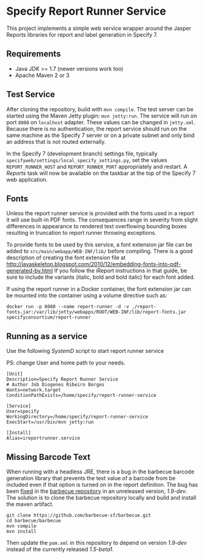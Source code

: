 # Specify Report Runner Service

This project implements a simple web service wrapper around the Jasper
Reports libraries for report and label generation in Specify 7.

## Requirements

- Java JDK >= 1.7 (newer versions work too)
- Apache Maven 2 or 3

## Test Service

After cloning the repository, build with `mvn compile`. The test
server can be started using the Maven Jetty plugin: `mvn
jetty:run`. The service will run on port `8080` on `localhost`
adapter. These values can be changed in `jetty.xml`. Because there is
no authentication, the report service should run on the same machine
as the Specify 7 server or on a private subnet and only bind an
address that is not routed externally.

In the Specify 7 (development branch) settings file, typically
`specifyweb/settings/local_specify_settings.py`, set the values
`REPORT_RUNNER_HOST` and `REPORT_RUNNER_PORT` appropriately and
restart. A *Reports* task will now be available on the taskbar at the
top of the Specify 7 web application.

## Fonts

Unless the report runner service is provided with the fonts used in a
report it will use built-in PDF fonts. The consequences range in
severity from slight differences in appearance to rendered text
overflowing bounding boxes resulting in truncation to report runner throwing
exceptions.

To provide fonts to be used by this service, a font extension jar file
can be added to `src/main/webapp/WEB-INF/lib/` before compiling. There
is a good description of creating the font extension file at
http://javaskeleton.blogspot.com/2010/12/embedding-fonts-into-pdf-generated-by.html
If you follow the iReport instructions in that guide, be sure to
include the variants (italic, bold and bold italic) for each font added.

If using the report runner in a Docker container, the font extension
jar can be mounted into the container using a volume directive such
as:

```
docker run -p 8080 --name report-runner -d -v ./report-fonts.jar:/var/lib/jetty/webapps/ROOT/WEB-INF/lib/report-fonts.jar specifyconsortium/report-runner
```

## Running as a service

Use the following *SystemD* script to start report runner service

PS: change User and home path to your needs.

```
[Unit]
Description=Specify Report Runner Service 
# Author Job Diogenes Ribeiro Borges
Wants=network.target
ConditionPathExists=/home/specify/report-runner-service

[Service]
User=specify
WorkingDirectory=/home/specify/report-runner-service
ExecStart=/usr/bin/mvn jetty:run

[Install]
Alias=ireportrunner.service
```

## Missing Barcode Text

When running with a headless JRE, there is a bug in the barbecue
barcode generation library that prevents the text value of a barcode
from be included even if that option is turned on in the report
definition. The bug has been
[fixed](https://github.com/barbecue-sf/barbecue/commit/420f362ac2348b8a7cbb056e5d920317ce0a0ce1)
in the
[barbecue repository](https://github.com/barbecue-sf/barbecue) in an
unreleased version, *1.9-dev*. The solution is to clone the barbecue
repository locally and build and install the maven artifact.

```
git clone https://github.com/barbecue-sf/barbecue.git
cd barbecue/barbecue
mvn compile
mvn install
```

Then update the `pom.xml` in this repository to depend on version
*1.9-dev* instead of the currently released *1.5-beta1*.

